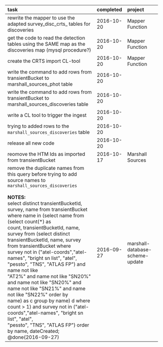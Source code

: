 | task                                                                                                                                                                                                                                                                                                                                                                                                                                                                                                                                                                                                                                                                                                                                                                                                                                                | completed   | project                          |
|:----------------------------------------------------------------------------------------------------------------------------------------------------------------------------------------------------------------------------------------------------------------------------------------------------------------------------------------------------------------------------------------------------------------------------------------------------------------------------------------------------------------------------------------------------------------------------------------------------------------------------------------------------------------------------------------------------------------------------------------------------------------------------------------------------------------------------------------------------|:------------|:---------------------------------|
| rewrite the mapper to use the adapted survey_disc_crts_   tables for discoveries                                                                                                                                                                                                                                                                                                                                                                                                                                                                                                                                                                                                                                                                                                                                                                    | 2016-10-20  | Mapper Function                  |
| get the code to read the detection tables using the SAME map as the discoveries map (mysql procedure?)                                                                                                                                                                                                                                                                                                                                                                                                                                                                                                                                                                                                                                                                                                                                              | 2016-10-20  | Mapper Function                  |
| create the CRTS import CL-tool                                                                                                                                                                                                                                                                                                                                                                                                                                                                                                                                                                                                                                                                                                                                                                                                                      | 2016-10-20  | Mapper Function                  |
| write the command to add rows from transientBucket to marshall_sources_phot table                                                                                                                                                                                                                                                                                                                                                                                                                                                                                                                                                                                                                                                                                                                                                                   | 2016-10-20  |                                  |
| write the command to add rows from transientBucket to marshall_sources_discoveries table                                                                                                                                                                                                                                                                                                                                                                                                                                                                                                                                                                                                                                                                                                                                                            | 2016-10-20  |                                  |
| write a CL tool to trigger the ingest                                                                                                                                                                                                                                                                                                                                                                                                                                                                                                                                                                                                                                                                                                                                                                                                               | 2016-10-20  |                                  |
| trying to added rows to the `marshall_sources_discoveries` table                                                                                                                                                                                                                                                                                                                                                                                                                                                                                                                                                                                                                                                                                                                                                                                    | 2016-10-20  |                                  |
| release all new code                                                                                                                                                                                                                                                                                                                                                                                                                                                                                                                                                                                                                                                                                                                                                                                                                                | 2016-10-20  |                                  |
| reomove the HTM Ids as imported from transientBucket                                                                                                                                                                                                                                                                                                                                                                                                                                                                                                                                                                                                                                                                                                                                                                                                | 2016-10-17  | Marshall Sources                 |
| remove the duplicate names from this query before trying to add source names to `marshall_sources_discoveries`<br><br>**NOTES:**<br>select distinct transientBucketId, survey, name from transientBucket where name in (select name from (select count(*) as<br>count, transientBucketId, name, survey from (select distinct transientBucketId, name, survey from transientBucket where<br>survey not in (\"atel-coords\",\"atel-names\", \"bright sn list\", \"atel\", \"pessto\", \"TNS\", \"ATLAS FP\") and name not like<br>\"AT2%\" and name not like \"SN20%\" and name not like \"SN20%\" and name not like \"SN21%\"  and name not like \"SN22%\" order by<br>name) as c group by name) d where count > 1)  and survey not in (\"atel-coords\",\"atel-names\", \"bright sn list\", \"atel\",<br>\"pessto\", \"TNS\", \"ATLAS FP\") order by name, dateCreated; @done(2016-09-27)  | 2016-09-27  | marshall-database-scheme-update  |